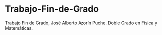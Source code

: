 # Trabajo-Fin-de-Grado
Trabajo Fin de Grado, José Alberto Azorín Puche. Doble Grado en Física y Matemáticas.
